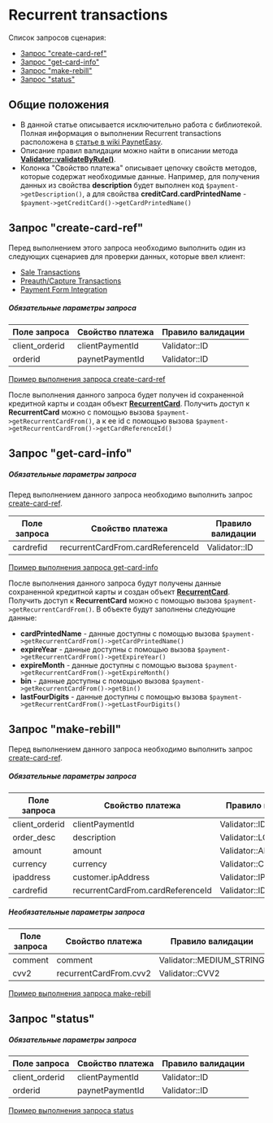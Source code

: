 # Recurrent transactions

Список запросов сценария:
* [Запрос "create-card-ref"](#create-card-ref)
* [Запрос "get-card-info"](#get-card-info)
* [Запрос "make-rebill"](#make-rebill)
* [Запрос "status"](#status)

## Общие положения

* В данной статье описывается исключительно работа с библиотекой. Полная информация о выполнении Recurrent transactions расположена в [статье в wiki PaynetEasy](http://wiki.payneteasy.com/index.php/PnE:Recurrent_Transactions).
* Описание правил валидации можно найти в описании метода **[Validator::validateByRule()](../library-internals/02-validator.md#validateByRule)**.
* Колонка "Свойство платежа" описывает цепочку свойств методов, которые содержат необходимые данные. Например, для получения данных из свойства **description** будет выполнен код `$payment->getDescription()`, а для свойства **creditCard.cardPrintedName** - `$payment->getCreditCard()->getCardPrintedName()`

## <a name="create-card-ref"></a> Запрос "create-card-ref"

Перед выполнением этого запроса необходимо выполнить один из следующих сценариев для проверки данных, которые ввел клиент:
* [Sale Transactions](00-sale-transactions.md)
* [Preauth/Capture Transactions](01-preauth-capture-transactions.md)
* [Payment Form Integration](05-payment-form-integration.md)

##### Обязательные параметры запроса

Поле запроса        |Свойство платежа               |Правило валидации
--------------------|-------------------------------|-----------------
client_orderid      |clientPaymentId                |Validator::ID
orderid             |paynetPaymentId                |Validator::ID

[Пример выполнения запроса create-card-ref](../../example/create-card-ref.php)

После выполнения данного запроса будет получен id сохраненной кредитной карты и создан объект **[RecurrentCard](../library-internals/00-payment-data.md#RecurrentCard)**. Получить доступ к **RecurrentCard** можно с помощью вызова
`$payment->getRecurrentCardFrom()`, а к ее id с помощью вызова `$payment->getRecurrentCardFrom()->getCardReferenceId()`

## <a name="get-card-info"></a> Запрос "get-card-info"

##### Обязательные параметры запроса

Перед выполнением данного запроса необходимо выполнить запрос [create-card-ref](#create-card-ref).

Поле запроса        |Свойство платежа                   |Правило валидации
--------------------|-----------------------------------|-----------------
cardrefid           |recurrentCardFrom.cardReferenceId  |Validator::ID

[Пример выполнения запроса get-card-info](../../example/get-card-info.php)

После выполнения данного запроса будут получены данные сохраненной кредитной карты и создан объект **[RecurrentCard](../library-internals/00-payment-data.md#RecurrentCard)**. Получить доступ к **RecurrentCard** можно с помощью вызова `$payment->getRecurrentCardFrom()`. В объекте будут заполнены следующие данные:
* **cardPrintedName** - данные доступны с помощью вызова `$payment->getRecurrentCardFrom()->getСardPrintedName()`
* **expireYear** - данные доступны с помощью вызова `$payment->getRecurrentCardFrom()->getExpireYear()`
* **expireMonth** - данные доступны с помощью вызова `$payment->getRecurrentCardFrom()->getExpireMonth()`
* **bin** - данные доступны с помощью вызова `$payment->getRecurrentCardFrom()->getBin()`
* **lastFourDigits** - данные доступны с помощью вызова `$payment->getRecurrentCardFrom()->getLastFourDigits()`

## <a name="make-rebill"></a> Запрос "make-rebill"

Перед выполнением данного запроса необходимо выполнить запрос [create-card-ref](#create-card-ref).

##### Обязательные параметры запроса

Поле запроса        |Свойство платежа                   |Правило валидации
--------------------|-----------------------------------|-----------------
client_orderid      |clientPaymentId                    |Validator::ID
order_desc          |description                        |Validator::LONG_STRING
amount              |amount                             |Validator::AMOUNT
currency            |currency                           |Validator::CURRENCY
ipaddress           |customer.ipAddress                 |Validator::IP
cardrefid           |recurrentCardFrom.cardReferenceId  |Validator::ID

##### Необязательные параметры запроса

Поле запроса        |Свойство платежа                   |Правило валидации
--------------------|-----------------------------------|-----------------
comment             |comment                            |Validator::MEDIUM_STRING
cvv2                |recurrentCardFrom.cvv2             |Validator::CVV2

[Пример выполнения запроса make-rebill](../../example/make-rebill.php)

## <a name="status"></a> Запрос "status"

##### Обязательные параметры запроса

Поле запроса        |Свойство платежа               |Правило валидации
--------------------|-------------------------------|-----------------
client_orderid      |clientPaymentId                |Validator::ID
orderid             |paynetPaymentId                |Validator::ID

[Пример выполнения запроса status](../../example/status.php)

